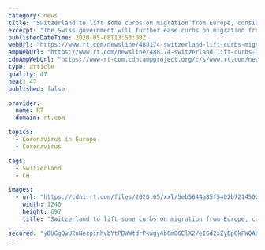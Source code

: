 ```yaml
---
category: news
title: "Switzerland to lift some curbs on migration from Europe, considers opening borders with neighbors"
excerpt: "The Swiss government will further ease curbs on migration from Europe while considering opening borders with neighbors, the government said on Friday."
publishedDateTime: 2020-05-08T13:53:00Z
webUrl: "https://www.rt.com/newsline/488174-switzerland-lift-curbs-migration/"
ampWebUrl: "https://www.rt.com/newsline/488174-switzerland-lift-curbs-migration/amp/"
cdnAmpWebUrl: "https://www-rt-com.cdn.ampproject.org/c/s/www.rt.com/newsline/488174-switzerland-lift-curbs-migration/amp/"
type: article
quality: 47
heat: 47
published: false

provider:
  name: RT
  domain: rt.com

topics:
  - Coronavirus in Europe
  - Coronavirus

tags:
  - Switzerland
  - CH

images:
  - url: "https://cdni.rt.com/files/2020.05/xxl/5eb5644a85f5402b72145021.JPG"
    width: 1240
    height: 697
    title: "Switzerland to lift some curbs on migration from Europe, considers opening borders with neighbors"

secured: "yDUGgQwU2nNecpinhvbYtPBWWtdrPkwgy4bGm8GElX2/eIGd2xZyEp8kFWQAnJRuf+AO726PEnsYv9MTmS1rRpx+tsEPr/tA5JA5VWdz95Zd6e0uUj72ZVNo3lS0z8TVIw5Meu2ajs02RDJxdv3IXyXtv4sYstG2Ow8ucH9EyhtAe3vr4uhOZLy7MqSYGX1atFohKjUrpCvWTWz76e9o0P6qjjILtn0eO4f4tMgFGIU7vInf0wmCXQiOc49OjxqAxfYEWVumQYZOT3lp7+WCbIamePRZvaIK6uymfYnf/iOl0ZH+2pB8CWD51xyL/V972GET2yZh247iaayXsH6AcHXIm9AeLuvvlx7LifO+WCPM2ZKamWLzRnFxqw+TqSM1DZ/6gd4zgCPmFdXo8SUrShFZjHp5cu16E7eisnZcPyCKaHIVKVl+eVec+Xcrop9Opx9oB7VZ7bju1gQP1LsuDWWltNx/tdO2qFtIWLDl+WY=;tBGXQPTF9fTd7DgFjYXy7Q=="
---
```


